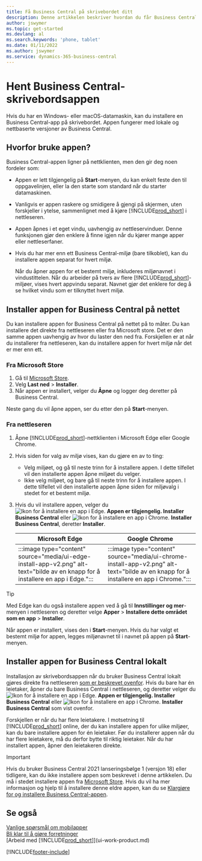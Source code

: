 ```yaml
---
title: Få Business Central på skrivebordet ditt
description: Denne artikkelen beskriver hvordan du får Business Central-appen på et Windows- eller MACiOS-skrivebord.
author: jswymer
ms.topic: get-started
ms.devlang: al
ms.search.keywords: 'phone, tablet'
ms.date: 01/11/2022
ms.author: jswymer
ms.service: dynamics-365-business-central
---
```

# <a name="get-business-central-desktop-app"></a>Hent Business Central-skrivebordsappen

Hvis du har en Windows- eller macOS-datamaskin, kan du installere en Business Central-app på skrivebordet. Appen fungerer med lokale og nettbaserte versjoner av Business Central.

## <a name="why-use-the-app"></a>Hvorfor bruke appen?

Business Central-appen ligner på nettklienten, men den gir deg noen fordeler som:

- Appen er lett tilgjengelig på **Start**-menyen, du kan enkelt feste den til oppgavelinjen, eller la den starte som standard når du starter datamaskinen.
- Vanligvis er appen raskere og smidigere å gjengi på skjermen, uten forskjeller i ytelse, sammenlignet med å kjøre [!INCLUDE[prod_short](includes/prod_short.md)] i nettleseren.
- Appen åpnes i et eget vindu, uavhengig av nettleservinduer. Denne funksjonen gjør den enklere å finne igjen når du kjører mange apper eller nettleserfaner.
- Hvis du har mer enn ett Business Central-miljø (bare tilkoblet), kan du installere appen separat for hvert miljø.

     Når du åpner appen for et bestemt miljø, inkluderes miljønavnet i vindustittelen. Når du arbeider på tvers av flere [!INCLUDE[prod_short](includes/prod_short.md)]-miljøer, vises hvert appvindu separat. Navnet gjør det enklere for deg å se hvilket vindu som er tilknyttet hvert miljø.

## <a name="install-the-app-for-business-central-online"></a>Installer appen for Business Central på nettet

Du kan installere appen for Business Central på nettet på to måter. Du kan installere det direkte fra nettleseren eller fra Microsoft store. Det er den samme appen uavhengig av hvor du laster den ned fra. Forskjellen er at når du installerer fra nettleseren, kan du installere appen for hvert miljø når det er mer enn ett.

### <a name="from-microsoft-store"></a>Fra Microsoft Store

1. Gå til [Microsoft Store](https://go.microsoft.com/fwlink/?linkid=2182870).
2. Velg **Last ned** > **Installer**. 
3. Når appen er installert, velger du **Åpne** og logger deg deretter på Business Central.

Neste gang du vil åpne appen, ser du etter den på **Start**-menyen.

### <a name="from-the-browser"></a>Fra nettleseren

1. Åpne [!INCLUDE[prod_short](includes/prod_short.md)]-nettklienten i Microsoft Edge eller Google Chrome.

2. Hvis siden for valg av miljø vises, kan du gjøre en av to ting:

   - Velg miljøet, og gå til neste trinn for å installere appen. I dette tilfellet vil den installerte appen åpne miljøet du velger.
   - Ikke velg miljøet, og bare gå til neste trinn for å installere appen. I dette tilfellet vil den installerte appen åpne siden for miljøvalg i stedet for et bestemt miljø.

3. Hvis du vil installere appen, velger du ![Ikon for å installere en app i Edge.](media/ui-edge-install-app-icon.png) **Appen er tilgjengelig. Installer Business Central** eller ![Ikon for å installere en app i Chrome.](media/ui-chrome-install-app-icon.png) **Installer Business Central**, deretter **Installer**.

   | Microsoft Edge | Google Chrome |
   |--|--|
   | :::image type="content" source="media/ui-edge-install-app-v2.png" alt-text="bilde av en knapp for å installere en app i Edge."::: | :::image type="content" source="media/ui-chrome-install-app-v2.png" alt-text="bilde av en knapp for å installere en app i Chrome."::: |

  > [!TIP]
  > Med Edge kan du også installere appen ved å gå til **Innstillinger og mer**-menyen i nettleseren og deretter velge **Apper** > **Installere dette området som en app** > **Installer**.

Når appen er installert, vises den i **Start**-menyen. Hvis du har valgt et bestemt miljø for appen, legges miljønavnet til i navnet på appen på **Start**-menyen.

## <a name="install-the-app-for-business-central-on-premises"></a>Installer appen for Business Central lokalt

Installasjon av skrivebordsappen når du bruker Business Central lokalt gjøres direkte fra nettleseren [som er beskrevet ovenfor](#from-the-browser). Hvis du bare har én leietaker, åpner du bare Business Central i nettleseren, og deretter velger du ![Ikon for å installere en app i Edge.](media/ui-edge-install-app-icon.png) **Appen er tilgjengelig. Installer Business Central** eller ![Ikon for å installere en app i Chrome.](media/ui-chrome-install-app-icon.png) **Installer Business Central** som vist ovenfor.

Forskjellen er når du har flere leietakere. I motsetning til [!INCLUDE[prod_short](includes/prod_short.md)] online, der du kan installere appen for ulike miljøer, kan du bare installere appen for én leietaker. Før du installerer appen når du har flere leietakere, må du derfor bytte til riktig leietaker. Når du har installert appen, åpner den leietakeren direkte.

> [!IMPORTANT]
> Hvis du bruker Business Central 2021 lanseringsbølge 1 (versjon 18) eller tidligere, kan du ikke installere appen som beskrevet i denne artikkelen. Du må i stedet installere appen fra [Microsoft Store](https://go.microsoft.com/fwlink/?LinkId=734848). Hvis du vil ha mer informasjon og hjelp til å installere denne eldre appen, kan du se [Klargjøre for og installere Business Central-appen](/dynamics365/business-central/dev-itpro/deployment/install-business-central-app).

## <a name="see-also"></a>Se også

[Vanlige spørsmål om mobilapper](ui-mobile-faq.yml)  
[Bli klar til å gjøre forretninger](ui-get-ready-business.md)  
[Arbeid med [!INCLUDE[prod_short](includes/prod_short.md)]](ui-work-product.md)  


[!INCLUDE[footer-include](includes/footer-banner.md)]
